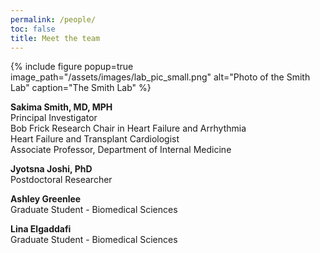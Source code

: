 ```yaml
---
permalink: /people/
toc: false
title: Meet the team
---
```



{% include figure popup=true image_path="/assets/images/lab_pic_small.png" alt="Photo of the Smith Lab" caption="The Smith Lab" %}

**Sakima Smith, MD, MPH** \
Principal Investigator \
Bob Frick Research Chair in Heart Failure and Arrhythmia \
Heart Failure and Transplant Cardiologist \
Associate Professor, Department of Internal Medicine

**Jyotsna Joshi, PhD** \
Postdoctoral Researcher

**Ashley Greenlee** \
Graduate Student - Biomedical Sciences

**Lina Elgaddafi** \
Graduate Student - Biomedical Sciences